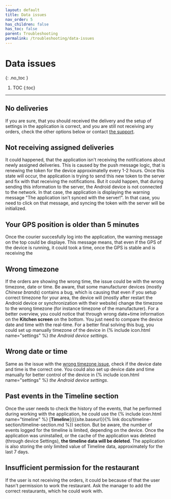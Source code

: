 ```yaml
---
layout: default
title: Data issues
nav_order: 5
has_children: false
has_toc: false
parent: Troubleshooting
permalink: /troubleshooting/data-issues
---
```


# Data issues
{: .no_toc }

1. TOC
{:toc}

---

## No deliveries
If you are sure, that you should received the delivery and the setup of settings in the application is correct, and you are still not receiving any orders, check the other options below or contact [the support](mailto:support@orderlord.com).

## Not receiving assigned deliveries
It could happened, that the application isn't receiving the notifications about newly assigned deliveries. This is caused by the push message logic, that is renewing the token for the device approximatelly every 1-2 hours. Once this state will occur, the application is trying to send this new token to the server and fix with that receiving the notifications. But it could happen, that during sending this information to the server, the Android device is not connected to the network. In that case, the application is displaying the warning message "The application isn't synced with the server!". In that case, you need to click on that message, and syncing the token with the server will be initialized.

## Your GPS position is older than 5 minutes
Once the courier succesfully log into the application, the warning message on the top could be displaye. This message means, that even if the GPS of the device is running, it could took a time, once the GPS is stable and is receiving the  

## Wrong timezone
If the orders are showing the wrong time, the issue could be with the wrong timezone, date or time. <span class="text-red-200">Be aware, that some manufacturer devices (mostly _Chinese brands_) contains a bug, which is causing that even if you setup correct timezone for your area, the device will (mostly after restart the Android device or synchronization with their website) change the timezone to the wrong timezone (for instance timezone of the manufacturer).</span> For a better overview, you could notice that through wrong date+time information on the **Kitchen screen** on the bottom. You just need to compare the device date and time with the real-time. For a better final solving this bug, you could set up manually timezone of the device in {% include icon.html name="settings" %} _the Android device settings_.

## Wrong date or time
<span class="text-red-200">Same as the issue with the [wrong timezone issue](#wrong-timezone), check if the device date and time is the correct one.</span> You could also set up device date and time manually for better control of the device in {% include icon.html name="settings" %} _the Android device settings_.

## Past events in the Timeline section
Once the user needs to check the history of the events, that he performed during working with the application, he could use the {% include icon.html name="timeline" %} [**Timeline**]({{site.baseurl}}{% link docs/timeline-section/timeline-section.md %}) section. <span class="text-red-200">But be aware, the number of events logged for the timeline is limited, depending on the device. Once the application was uninstalled, or the cache of the application was deleted (through device Settings), **the timeline data will be deleted**. The application is also storing the only limited value of Timeline data, approximately for the last 7 days.</span>

## Insufficient permission for the restaurant
<span class="text-red-200">If the user is not receiving the orders, it could be because of that the user hasn't permission to work the restaurant. Ask the manager to add the correct restaurants, which he could work with.</span>